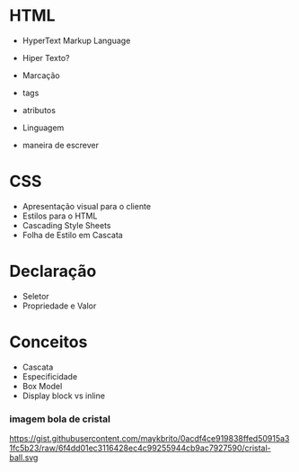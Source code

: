 # HTML
- HyperText Markup Language

- Hiper Texto?
- Marcação
 - tags
 - atributos
- Linguagem
 - maneira de escrever

# CSS

- Apresentação visual para o cliente
- Estilos para o HTML
- Cascading Style Sheets
 - Folha de Estilo em Cascata

# Declaração
- Seletor
- Propriedade e Valor

# Conceitos
- Cascata
- Especificidade
- Box Model
- Display block vs inline

### imagem bola de cristal
https://gist.githubusercontent.com/maykbrito/0acdf4ce919838ffed50915a31fc5b23/raw/6f4dd01ec3116428ec4c99255944cb9ac7927590/cristal-ball.svg